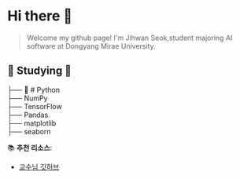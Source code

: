 # Hi there 👋
>Welcome my github page!
>I'm Jihwan Seok,student majoring AI software at Dongyang Mirae University.
  
  
  ## 📖 Studying 📖  
├── 🐍 # Python    
    ├── NumPy  
    ├── TensorFlow  
    ├── Pandas  
    ├── matplotlib  
    ├── seaborn  



📚 **추천 리소스**:  
- [교수님 깃허브](https://github.com/ai7dnn)
   
